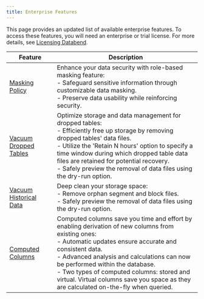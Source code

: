 ```yaml
---
title: Enterprise Features
---
```


This page provides an updated list of available enterprise features. To access these features, you will need an enterprise or trial license. For more details, see [Licensing Databend](20-license.md).

| Feature                                                                                        	 | Description                                                                                                                                                                                                                                                                                                                                                                                 	 |
|--------------------------------------------------------------------------------------------------|-----------------------------------------------------------------------------------------------------------------------------------------------------------------------------------------------------------------------------------------------------------------------------------------------------------------------------------------------------------------------------------------------|
| [Masking Policy](../14-sql-commands/00-ddl/102-mask-policy/index.md) | Enhance your data security with role-based masking feature:<br/>- Safeguard sensitive information through customizable data masking.<br/>- Preserve data usability while reinforcing security. |
| [Vacuum Dropped Tables](../14-sql-commands/00-ddl/20-table/91-vacuum-drop-table.md)            	 | Optimize storage and data management for dropped tables:<br/>- Efficiently free up storage by removing dropped tables' data files.<br/>- Utilize the 'Retain N hours' option to specify a time window during which dropped table data files are retained for potential recovery. <br/>- Safely preview the removal of data files using the dry-run option.                                  	 |
| [Vacuum Historical Data](../14-sql-commands/00-ddl/20-table/91-vacuum-table.md)            	 | Deep clean your storage space:<br/>- Remove orphan segment and block files. <br/>- Safely preview the removal of data files using the dry-run option.                                                                                                                                                                         	 |
| [Computed Columns](../14-sql-commands/00-ddl/20-table/10-ddl-create-table.md#computed-columns) 	 | Computed columns save you time and effort by enabling derivation of new columns from existing ones:<br/>- Automatic updates ensure accurate and consistent data.<br/>- Advanced analysis and calculations can now be performed within the database.<br/>- Two types of computed columns: stored and virtual. Virtual columns save you space as they are calculated on-the-fly when queried. 	 |